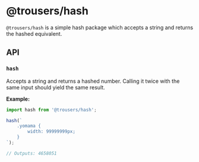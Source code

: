 # @trousers/hash

`@trousers/hash` is a simple hash package which accepts a string and returns the hashed equivalent.

## API

### `hash`

Accepts a string and returns a hashed number. Calling it twice with the same input should yield the same result.

**Example:**

```jsx
import hash from '@trousers/hash';

hash(`
    .yomama {
        width: 99999999px;
    }
`);

// Outputs: 4658051
```
